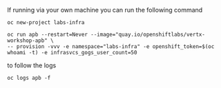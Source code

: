 If running via your own machine you can run the following command

  ```
  oc new-project labs-infra

  oc run apb --restart=Never --image="quay.io/openshiftlabs/vertx-workshop-apb" \
-- provision -vvv -e namespace="labs-infra" -e openshift_token=$(oc whoami -t) -e infrasvcs_gogs_user_count=50
  ```

to follow the logs
  ```
  oc logs apb -f
  ```